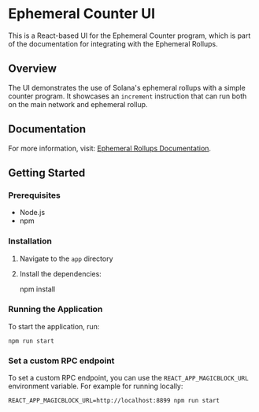 # Ephemeral Counter UI

This is a React-based UI for the Ephemeral Counter program, which is part of the documentation for integrating with the Ephemeral Rollups.

## Overview

The UI demonstrates the use of Solana's ephemeral rollups with a simple counter program. It showcases an `increment` instruction that can run both on the main network and ephemeral rollup.

## Documentation

For more information, visit: [Ephemeral Rollups Documentation](https://docs.magicblock.gg/Accelerate/ephemeral_rollups).

## Getting Started

### Prerequisites

- Node.js
- npm

### Installation

1. Navigate to the `app` directory
2. Install the dependencies:

   
   npm install
   

### Running the Application

To start the application, run:


    npm run start


### Set a custom RPC endpoint

To set a custom RPC endpoint, you can use the `REACT_APP_MAGICBLOCK_URL` environment variable. For example for running locally:

    REACT_APP_MAGICBLOCK_URL=http://localhost:8899 npm run start

